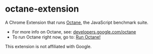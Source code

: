 octane-extension
================

A Chrome Extension that runs [Octane](https://developers.google.com/octane, "Octane"), the JavaScript benchmark suite.

* For more info on Octane, see: [developers.google.com/octane](https://developers.google.com/octane/ "Octane at Google Developers")
* To run Octane right now, go to: [Run Octane!](http://octane-benchmark.googlecode.com/svn/latest/index.html, "Run Octane now")


This extension is not affiliated with Google.
